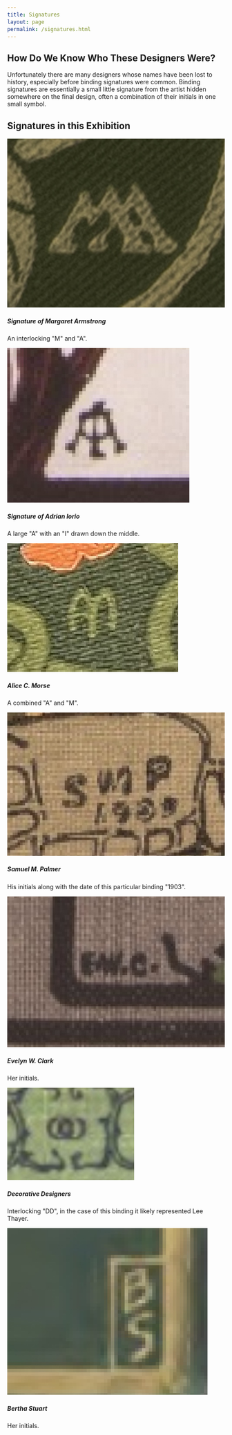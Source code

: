 ```yaml
---
title: Signatures
layout: page
permalink: /signatures.html
---
```

## How Do We Know Who These Designers Were?
Unfortunately there are many designers whose names have been lost to history, especially before binding signatures were common. Binding signatures are essentially a small little signature from the artist hidden somewhere on the final design, often a combination of their initials in one small symbol.
  
## Signatures in this Exhibition


<div class="row row-cols-1 row-cols-md-2 row-cols-lg-3 g-3">
  <div class="col">
    <div class="card">
      <img src="objects/armstrong.jpg" class="card-img-top">
      <div class="card-body">
        <h5 class="card-title">Signature of Margaret Armstrong</h5>
        <p class="card-text">
          An interlocking "M" and "A".
        </p>
      </div>
    </div>
  </div>
  <div class="col">
    <div class="card">
      <img src="objects/iorio.jpg" class="card-img-top">
      <div class="card-body">
        <h5 class="card-title">Signature of Adrian Iorio</h5>
        <p class="card-text">
          A large "A" with an "I" drawn down the middle.
        </p>
      </div>
    </div>
  </div>
  <div class="col">
    <div class="card">
      <img src="objects/morse.jpg" class="card-img-top">
      <div class="card-body">
        <h5 class="card-title">Alice C. Morse</h5>
        <p class="card-text">
          A combined "A" and "M".
        </p>
      </div>
    </div>
  </div>
  <div class="col">
    <div class="card">
      <img src="objects/palmer.jpg" class="card-img-top">
      <div class="card-body">
        <h5 class="card-title">Samuel M. Palmer</h5>
        <p class="card-text">
          His initials along with the date of this particular binding "1903".
        </p>
      </div>
    </div>
  </div>
  <div class="col">
    <div class="card">
      <img src="objects/clark.jpg" class="card-img-top">
      <div class="card-body">
        <h5 class="card-title">Evelyn W. Clark</h5>
        <p class="card-text">
          Her initials.
        </p>
      </div>
    </div>
  </div>
  <div class="col">
    <div class="card">
      <img src= "objects/dd.jpg" class="card-img-top">
      <div class="card-body">
        <h5 class="card-title">Decorative Designers</h5>
        <p class="card-text">
         Interlocking "DD", in the case of this binding it likely represented Lee Thayer.
        </p>
      </div>
    </div>
  </div>
    <div class="col">
    <div class="card">
      <img src= "objects/bertha.jpg" class="card-img-top">
      <div class="card-body">
        <h5 class="card-title">Bertha Stuart</h5>
        <p class="card-text">
         Her initials.
        </p>
      </div>
    </div>
  </div>
</div>
